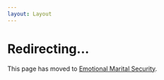 ```yaml
---
layout: Layout
---
```


<script>
if (typeof window !== 'undefined') {
  window.location.href = '/en/Emotional_Marital_Security.html'
}
</script>

# Redirecting...

This page has moved to [Emotional Marital Security](/en/Emotional_Marital_Security.html).

